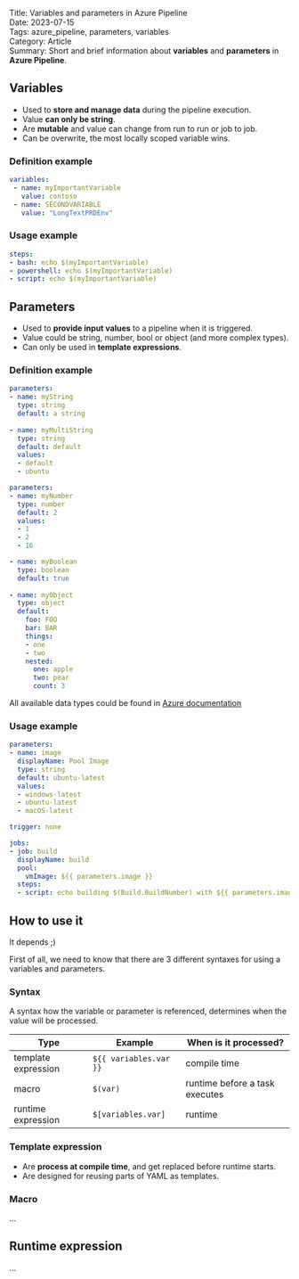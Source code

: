 Title: Variables and parameters in Azure Pipeline  
Date: 2023-07-15   
Tags: azure_pipeline, parameters, variables  
Category: Article  
Summary: Short and brief information about **variables** and **parameters** in **Azure Pipeline**.

## Variables

- Used to **store and manage data** during the pipeline execution.
- Value **can only be string**.
- Are **mutable** and value can change from run to run or job to job.
- Can be overwrite, the most locally scoped variable wins.

### Definition example

```yaml
variables:
 - name: myImportantVariable
   value: contoso
 - name: SECONDVARIABLE
   value: "LongTextPRDEnv"
```

### Usage example

```yaml
steps: 
- bash: echo $(myImportantVariable)
- powershell: echo $(myImportantVariable)
- script: echo $(myImportantVariable)
```

## Parameters

- Used to **provide input values** to a pipeline when it is triggered.
- Value could be string, number, bool or object (and more complex types).
- Can only be used in **template expressions**.

### Definition example

```yaml
parameters:
- name: myString
  type: string
  default: a string
  
- name: myMultiString
  type: string
  default: default
  values:
  - default
  - ubuntu
```

```yaml
parameters:
- name: myNumber
  type: number
  default: 2
  values:
  - 1
  - 2
  - 16

- name: myBoolean
  type: boolean
  default: true
  
- name: myObject
  type: object
  default:
    foo: FOO
    bar: BAR
    things:
    - one
    - two
    nested:
      one: apple
      two: pear
      count: 3
```

All available data types could be found in [Azure documentation](https://learn.microsoft.com/en-us/azure/devops/pipelines/process/template-parameters?view=azure-devops#parameter-data-types)

### Usage example

```yaml
parameters:
- name: image
  displayName: Pool Image
  type: string
  default: ubuntu-latest
  values:
  - windows-latest
  - ubuntu-latest
  - macOS-latest

trigger: none

jobs:
- job: build
  displayName: build
  pool: 
    vmImage: ${{ parameters.image }}
  steps:
  - script: echo building $(Build.BuildNumber) with ${{ parameters.image }}
```

##  How to use it

It depends ;) 

First of all, we need to know that there are 3 different syntaxes for using a variables and parameters. 

### Syntax

A syntax how the variable or parameter is referenced, determines when the value will be processed. 

| Type              | Example                | When is it processed?          |
| ------------------- | ---------------------- | ------------------------------ |
| template expression | `${{ variables.var }}` | compile time |
| macro               | `$(var)`               | runtime before a task executes |
| runtime expression  | `$[variables.var]`     | runtime      |

### Template expression

- Are **process at compile time**, and get replaced before runtime starts. 
- Are designed for reusing parts of YAML as templates.

### Macro

...
## Runtime expression

...
